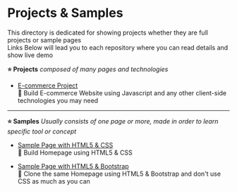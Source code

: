 # <h1>Projects & Samples</h1>
This directory is dedicated for showing projects whether they are full projects or sample pages <br/>
Links Below will lead you to each repository where you can read details and show live demo

<b>⭐ Projects</b>  <i>composed of many pages and technologies</i> <br/>
- <a href="https://github.com/Shehab8K/ITIOS/tree/main/projects/Javascript">E-commerce Project</a> <br/>
🎯 Build E-commerce Website using Javascript and any other client-side technologies you may need 

<hr/>
<b>⭐ Samples</b> <i>Usually consists of one page or more, made in order to learn specific tool or concept</i> <br/>

  - <a href="https://github.com/Shehab8K/ITIOS/tree/main/projects/Client-Side%20Technology">Sample Page with HTML5 & CSS</a> <br/>
🎯 Build Homepage using HTML5 & CSS 

  - <a href="https://github.com/Shehab8K/ITIOS/tree/main/projects/Responsive%20Web%20Design">Sample Page with HTML5 & Bootstrap</a> <br/>
🎯 Clone the same Homepage using HTML5 & Bootstrap and don't use CSS as much as you can
